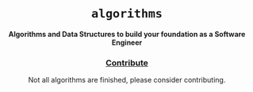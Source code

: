 <div align="center">
  <h1><code>algorithms</code></h1>

  <strong>Algorithms and Data Structures to build your foundation as a Software Engineer</strong>

  <h3>
    <a href="https://github.com/unobatbayar/algorithms/pull/new/master">Contribute</a>
  </h3>
      <p>Not all algorithms are finished, please consider contributing.</p>
</div>
